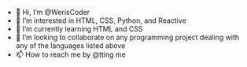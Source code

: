 - 👋 Hi, I’m @WerisCoder
- 👀 I’m interested in HTML, CSS, Python, and Reactive
- 🌱 I’m currently learning HTML and CSS 
- 💞️ I’m looking to collaborate on any programming project dealing with any of the languages listed above 
- 📫 How to reach me by @tting me

<!---
WerisCoder/WerisCoder is a ✨ special ✨ repository because its `README.md` (this file) appears on your GitHub profile.
You can click the Preview link to take a look at your changes.
--->
